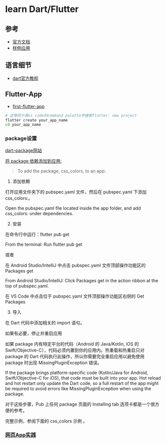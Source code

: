 # learn Dart/Flutter


## 参考
* [官方文档](https://flutter.cn/docs)
* [样例应用](https://flutter.github.io/samples/#)

## 语言细节
* [dart官方教程](https://dart.cn/guides/language/language-tour)


## Flutter-App

* [first-flutter-app](https://codelabs.developers.google.com/codelabs/first-flutter-app-pt2#2)

```bash
# 这等同于再vs code的command palette中搜索flutter: new project
flutter create your_app_name
cd your_app_name

```

### package设置

[dart-package网站](https://pub.flutter-io.cn)

[将 package 依赖添加到应用: ](https://flutter.cn/docs/development/packages-and-plugins/using-packages)

> To add the package, css_colors, to an app:

1. 添加依赖

打开应用文件夹下的 pubspec.yaml 文件，然后在 pubspec.yaml 下添加 css_colors:。

Open the pubspec.yaml file located inside the app folder, and add css_colors: under dependencies.

2. 安装

在命令行中运行：flutter pub get

From the terminal: Run flutter pub get

或者

在 Android Studio/IntelliJ 中点击 pubspec.yaml 文件顶部操作功能区的 Packages get

From Android Studio/IntelliJ: Click Packages get in the action ribbon at the top of pubspec.yaml.

在 VS Code 中点击位于 pubspec.yaml 文件顶部操作功能区右侧的 Get Packages

3. 导入

在 Dart 代码中添加相关的 import 语句。

如果有必要，停止并重启应用

如果 package 内有特定平台的代码（Android 的 Java/Kotlin, iOS 的 Swift/Objective-C），代码必须内置到你的应用内。热重载和热重启只对 package 的 Dart 代码执行此操作，所以你需要完全重启应用以避免使用 package 时出现 MissingPluginException 错误。

If the package brings platform-specific code (Kotlin/Java for Android, Swift/Objective-C for iOS), that code must be built into your app. Hot reload and hot restart only update the Dart code, so a full restart of the app might be required to avoid errors like MissingPluginException when using the package.

对于这些步骤，Pub 上任何 package 页面的 Installing tab 选项卡都是一个很方便的参考。

完整示例，参阅下面的 css_colors 示例 。


### [网页App实践](https://flutter.cn/docs/get-started/codelab-web)

